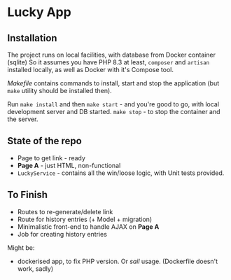 # Lucky App

## Installation

The project runs on local facilities, with database from Docker container (sqlite)
So it assumes you have PHP 8.3 at least, `composer` and `artisan` installed locally, as well as Docker with it's Compose tool.

_Makefile_ contains commands to install, start and stop the application (but `make` utility should be installed then).

Run `make install` and then `make start` - and you're good to go, with local development server and DB started.
`make stop` - to stop the container and the server.

## State of the repo

- Page to get link - ready
- **Page A** - just HTML, non-functional
- `LuckyService` - contains all the win/loose logic, with Unit tests provided.

## To Finish
- Routes to re-generate/delete link
- Route for history entries (+ Model + migration)
- Minimalistic front-end to handle AJAX on **Page A**
- Job for creating history entries

Might be:
- dockerised app, to fix PHP version. Or _sail_ usage. (Dockerfile doesn't work, sadly)
